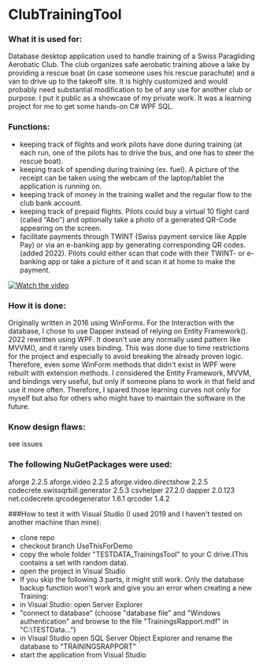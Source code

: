 # ClubTrainingTool

### What it is used for:
Database desktop application used to handle training of a Swiss Paragliding Aerobatic Club. The club organizes safe aerobatic training above a lake by providing a rescue boat (in case someone uses his rescue parachute) and a van to drive up to the takeoff site. It is highly customized and would probably need substantial modification to be of any use for another club or purpose. I put it public as a showcase of my private work. It was a learning project for me to get some hands-on C# WPF SQL.

### Functions:
- keeping track of flights and work pilots have done during training (at each run, one of the pilots has to drive the bus, and one has to steer the rescue boat).
- keeping track of spending during training (ex. fuel). A picture of the receipt can be taken using the webcam of the laptop/tablet the application is running on.
- keeping track of money in the training wallet and the regular flow to the club bank account.
- keeping track of prepaid flights. Pilots could buy a virtual 10 flight card (called “Abo”) and optionally take a photo of a generated QR-Code appearing on the screen.
- facilitate payments through TWINT (Swiss payment service like Apple Pay) or via an e-banking app by generating corresponding QR codes. (added 2022). Pilots could either scan that code with their TWINT- or e-banking app or take a picture of it and scan it at home to make the payment.

[![Watch the video](https://img.youtube.com/vi/S8m4GdPU8RI/maxresdefault.jpg)](https://www.youtube.com/embed/S8m4GdPU8RI)

### How it is done: 
Originally written in 2016 using WinForms. For the Interaction with the database, I chose to use Dapper instead of relying on Entity Framework(). 2022 rewritten using WPF. It doesn't use any normally used pattern like MVVM(), and it rarely uses binding. This was done due to time restrictions for the project and especially to avoid breaking the already proven logic. Therefore, even some WinForm methods that didn't exist in WPF were rebuilt with extension methods.
I considered the Entity Framework, MVVM, and bindings very useful, but only if someone plans to work in that field and use it more often. Therefore, I spared those learning curves not only for myself but also for others who might have to maintain the software in the future.

### Know design flaws: 
see issues

### The following NuGetPackages were used: 
aforge 2.2.5 aforge.video 2.2.5 aforge.video.directshow 2.2.5 codecrete.swissqrbill.generator 2.5.3 csvhelper 27.2.0 dapper 2.0.123 net.codecrete.qrcodegenerator 1.6.1 qrcoder 1.4.2

###How to test it with Visual Studio (I used 2019 and I haven't tested on another machine than mine):

- clone repo
- checkout branch UseThisForDemo
- copy the whole folder "TESTDATA_TrainingsTool" to your C drive.(This contains a set with random data).
- open the project in Visual Studio
- If you skip the following 3 parts, it might still work. Only the database backup function won't work and give you an error when creating a new Training:
- in Visual Studio: open Server Explorer
- "connect to database" (choose "database file" and "Windows authentication" and browse to the file "TrainingsRapport.mdf" in "C:\TESTData...")
- in Visual Studio open SQL Server Object Explorer and rename the database to "TRAININGSRAPPORT"
- start the application from Visual Studio
